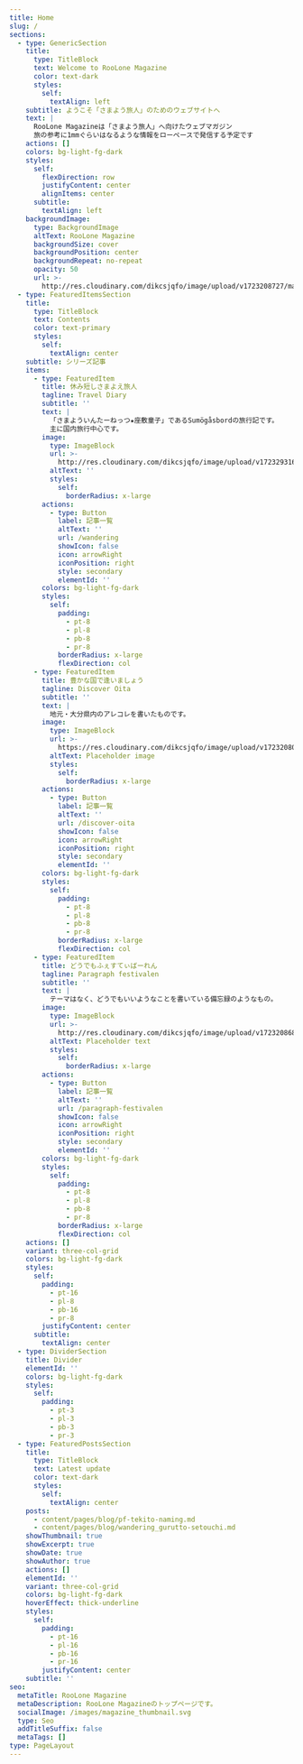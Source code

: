 ```yaml
---
title: Home
slug: /
sections:
  - type: GenericSection
    title:
      type: TitleBlock
      text: Welcome to RooLone Magazine
      color: text-dark
      styles:
        self:
          textAlign: left
    subtitle: ようこそ「さまよう旅人」のためのウェブサイトへ
    text: |
      RooLone Magazineは「さまよう旅人」へ向けたウェブマガジン  
      旅の参考に1mmぐらいはなるような情報をローペースで発信する予定です
    actions: []
    colors: bg-light-fg-dark
    styles:
      self:
        flexDirection: row
        justifyContent: center
        alignItems: center
      subtitle:
        textAlign: left
    backgroundImage:
      type: BackgroundImage
      altText: RooLone Magazine
      backgroundSize: cover
      backgroundPosition: center
      backgroundRepeat: no-repeat
      opacity: 50
      url: >-
        http://res.cloudinary.com/dikcsjqfo/image/upload/v1723208727/magazine_background_kibsht.svg
  - type: FeaturedItemsSection
    title:
      type: TitleBlock
      text: Contents
      color: text-primary
      styles:
        self:
          textAlign: center
    subtitle: シリーズ記事
    items:
      - type: FeaturedItem
        title: 休み短しさまよえ旅人
        tagline: Travel Diary
        subtitle: ''
        text: |
          「さまよういんたーねっつ★座敷童子」であるSumögåsbordの旅行記です。
          主に国内旅行中心です。
        image:
          type: ImageBlock
          url: >-
            http://res.cloudinary.com/dikcsjqfo/image/upload/v1723293169/magazin_wandering_Thumbnail_v50rex.jpg
          altText: ''
          styles:
            self:
              borderRadius: x-large
        actions:
          - type: Button
            label: 記事一覧
            altText: ''
            url: /wandering
            showIcon: false
            icon: arrowRight
            iconPosition: right
            style: secondary
            elementId: ''
        colors: bg-light-fg-dark
        styles:
          self:
            padding:
              - pt-8
              - pl-8
              - pb-8
              - pr-8
            borderRadius: x-large
            flexDirection: col
      - type: FeaturedItem
        title: 豊かな国で逢いましょう
        tagline: Discover Oita
        subtitle: ''
        text: |
          地元・大分県内のアレコレを書いたものです。
        image:
          type: ImageBlock
          url: >-
            https://res.cloudinary.com/dikcsjqfo/image/upload/v1723208013/magazin_discover-oita_Thumbnail_eyelkl.jpg
          altText: Placeholder image
          styles:
            self:
              borderRadius: x-large
        actions:
          - type: Button
            label: 記事一覧
            altText: ''
            url: /discover-oita
            showIcon: false
            icon: arrowRight
            iconPosition: right
            style: secondary
            elementId: ''
        colors: bg-light-fg-dark
        styles:
          self:
            padding:
              - pt-8
              - pl-8
              - pb-8
              - pr-8
            borderRadius: x-large
            flexDirection: col
      - type: FeaturedItem
        title: どうでもふぇすてぃばーれん
        tagline: Paragraph festivalen
        subtitle: ''
        text: |
          テーマはなく、どうでもいいようなことを書いている備忘録のようなもの。
        image:
          type: ImageBlock
          url: >-
            http://res.cloudinary.com/dikcsjqfo/image/upload/v1723208689/magazine_thumbnail_cmafx9.svg
          altText: Placeholder text
          styles:
            self:
              borderRadius: x-large
        actions:
          - type: Button
            label: 記事一覧
            altText: ''
            url: /paragraph-festivalen
            showIcon: false
            icon: arrowRight
            iconPosition: right
            style: secondary
            elementId: ''
        colors: bg-light-fg-dark
        styles:
          self:
            padding:
              - pt-8
              - pl-8
              - pb-8
              - pr-8
            borderRadius: x-large
            flexDirection: col
    actions: []
    variant: three-col-grid
    colors: bg-light-fg-dark
    styles:
      self:
        padding:
          - pt-16
          - pl-8
          - pb-16
          - pr-8
        justifyContent: center
      subtitle:
        textAlign: center
  - type: DividerSection
    title: Divider
    elementId: ''
    colors: bg-light-fg-dark
    styles:
      self:
        padding:
          - pt-3
          - pl-3
          - pb-3
          - pr-3
  - type: FeaturedPostsSection
    title:
      type: TitleBlock
      text: Latest update
      color: text-dark
      styles:
        self:
          textAlign: center
    posts:
      - content/pages/blog/pf-tekito-naming.md
      - content/pages/blog/wandering_gurutto-setouchi.md
    showThumbnail: true
    showExcerpt: true
    showDate: true
    showAuthor: true
    actions: []
    elementId: ''
    variant: three-col-grid
    colors: bg-light-fg-dark
    hoverEffect: thick-underline
    styles:
      self:
        padding:
          - pt-16
          - pl-16
          - pb-16
          - pr-16
        justifyContent: center
    subtitle: ''
seo:
  metaTitle: RooLone Magazine
  metaDescription: RooLone Magazineのトップページです。
  socialImage: /images/magazine_thumbnail.svg
  type: Seo
  addTitleSuffix: false
  metaTags: []
type: PageLayout
---
```

